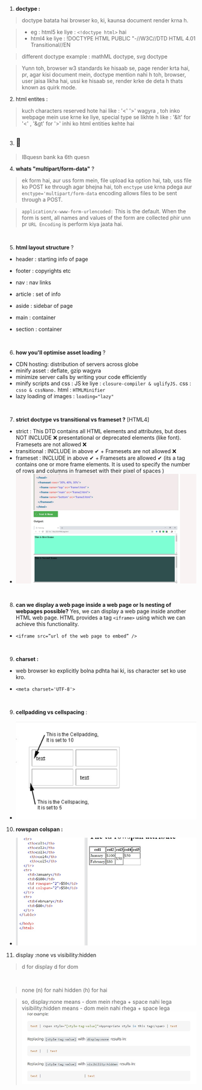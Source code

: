 1. **doctype :**
> doctype batata hai browser ko, ki, kaunsa document render krna h.

> - eg : html5 ke liye : `<!doctype html>` hai
> - html4 ke liye : !DOCTYPE HTML PUBLIC "-//W3C//DTD HTML 4.01 Transitional//EN

> different doctype example : mathML doctype, svg doctype

> Yunn toh, browser w3 standards ke hisaab se, page render krta hai,
pr, agar kisi document mein, doctype mention nahi h toh,
browser, user jaisa likha hai,
ussi ke hisaab se, render krke de deta h
thats known as quirk mode.

2. html entites : 
> kuch characters reserved hote hai like : '<' '>' wagyra ,
> toh inko webpage mein use krne ke liye, special type se likhte h like : '&lt' for '<' , '&gt' for '>' 
> inhi ko html entities kehte hai

3. ##   📌
> IBquesn bank ka 6th quesn


4. **whats "multipart/form-data"**  ?
> ek form hai, aur uss form mein, file upload ka option hai,
> tab, uss file ko POST ke through agar bhejna hai, toh `enctype` use krna pdega 
> aur `enctype='multipart/form-data` encoding allows files to be sent through a POST.

> `application/x-www-form-urlencoded:` This is the default. When the form is sent, all names and values of the form are collected 
> phir unn pr `URL Encoding` is perform kiya jaata hai.


<br>

5. **html layout structure**  ? 
  - header : starting info of page
  - footer : copyrights etc
  
  - nav : nav links
  
  - article : set of info
  
  - aside : sidebar of page 
  
  - main : container
  - section : container 


<br> 

6. **how you'll optimise asset loading**  ? 

  - CDN hosting: distribution of servers across globe 
  - minify asset : deflate, gzip wagyra 
  - minimize server calls by writing your code efficiently
  - minify scripts and css :  JS ke liye : `closure-compiler & uglifyJS.` css : `csso & cssNano.`  html : `HTMLMinifier`
  - lazy loading of images : `loading="lazy"`

<br> 

7. **strict doctype vs transitional vs frameset ?**  [HTML4]
- strict : This DTD contains all HTML elements and attributes, but does NOT INCLUDE ❌ presentational or deprecated elements (like font). Framesets are not allowed ❌
- transitional : INCLUDE in above ✔ +  Framesets are not allowed ❌
- frameset : INCLUDE in above ✔ +  Framesets are allowed ✔ (its a tag contains one or more frame elements. It is used to specify the number of rows and columns in frameset with their pixel of spaces )
- ![](/bootstrapsImages/frameset.jpg)

<br>

8. **can we display a web page inside a web page or Is nesting of webpages possible?**
Yes, we can display a web page inside another HTML web page. HTML provides a tag `<iframe>` using which we can achieve this functionality.

- `<iframe src=”url of the web page to embed” />`
<br>


9. **charset :** 
- web browser ko explicitly bolna pdhta hai ki, 
iss character set ko use kro.

- `<meta charset='UTF-8'>`
<br>

9. **cellpadding vs cellspacing** :
- ![](/bootstrapsImages/cellpaddingvscellspacing.jpg)

10. **rowspan colspan :**
- ![](/bootstrapsImages/rowspancolspan.jpg)

11. display :none vs visibility:hidden 
> d for display 
> d for dom 

<br>

> none (n) for nahi
> hidden (h) for hai 

> so, display:none means - dom mein rhega + space nahi lega 
> visibility:hidden means - dom mein nahi rhega + space lega 
![](/bootstrapsImages/displaynone.jpg)
